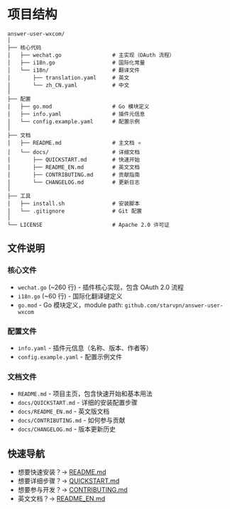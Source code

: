 # 项目结构

```
answer-user-wxcom/
│
├── 核心代码
│   ├── wechat.go                # 主实现（OAuth 流程）
│   ├── i18n.go                  # 国际化常量
│   └── i18n/                    # 翻译文件
│       ├── translation.yaml     # 英文
│       └── zh_CN.yaml           # 中文
│
├── 配置
│   ├── go.mod                   # Go 模块定义
│   ├── info.yaml                # 插件元信息
│   └── config.example.yaml      # 配置示例
│
├── 文档
│   ├── README.md                # 主文档 ⭐
│   └── docs/                    # 详细文档
│       ├── QUICKSTART.md        # 快速开始
│       ├── README_EN.md         # 英文文档
│       ├── CONTRIBUTING.md      # 贡献指南
│       └── CHANGELOG.md         # 更新日志
│
├── 工具
│   ├── install.sh               # 安装脚本
│   └── .gitignore               # Git 配置
│
└── LICENSE                      # Apache 2.0 许可证
```

## 文件说明

### 核心文件
- `wechat.go` (~260 行) - 插件核心实现，包含 OAuth 2.0 流程
- `i18n.go` (~60 行) - 国际化翻译键定义
- `go.mod` - Go 模块定义，module path: `github.com/starvpn/answer-user-wxcom`

### 配置文件
- `info.yaml` - 插件元信息（名称、版本、作者等）
- `config.example.yaml` - 配置示例文件

### 文档文件
- `README.md` - 项目主页，包含快速开始和基本用法
- `docs/QUICKSTART.md` - 详细的安装配置步骤
- `docs/README_EN.md` - 英文版文档
- `docs/CONTRIBUTING.md` - 如何参与贡献
- `docs/CHANGELOG.md` - 版本更新历史

## 快速导航

- 想要快速安装？→ [README.md](../README.md#快速安装)
- 想要详细步骤？→ [QUICKSTART.md](./QUICKSTART.md)
- 想要参与开发？→ [CONTRIBUTING.md](./CONTRIBUTING.md)
- 英文文档？→ [README_EN.md](./README_EN.md)


